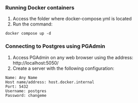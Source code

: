 ### Running Docker containers
1. Access the folder where docker-compose.yml is located
2. Run the command:
```
docker compose up -d 
```
### Connecting to Postgres using PGAdmin
1. Access PGAdmin on any web browser using the address: http://localhost:5050/
2. Create a server with the following configuration:
```
Name: Any Name
Host name/address: host.docker.internal
Port: 5432
Username: postgres
Password: changeme
```
